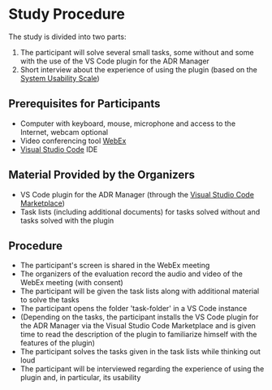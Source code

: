# Study Procedure

The study is divided into two parts:

1. The participant will solve several small tasks, some without and some with the use of the VS Code plugin for the ADR Manager
2. Short interview about the experience of using the plugin (based on the [System Usability Scale](http://www.tbistafftraining.info/smartphones/documents/b5_during_the_trial_usability_scale_v1_09aug11.pdf))


## Prerequisites for Participants

* Computer with keyboard, mouse, microphone and access to the Internet, webcam optional
* Video conferencing tool [WebEx](https://www.webex.com)
* [Visual Studio Code](https://code.visualstudio.com) IDE


## Material Provided by the Organizers

* VS Code plugin for the ADR Manager (through the [Visual Studio Code Marketplace](https://marketplace.visualstudio.com/vscode))
* Task lists (including additional documents) for tasks solved without and tasks solved with the plugin


## Procedure

* The participant's screen is shared in the WebEx meeting
* The organizers of the evaluation record the audio and video of the WebEx meeting (with consent)
* The participant will be given the task lists along with additional material to solve the tasks
* The participant opens the folder 'task-folder' in a VS Code instance
* (Depending on the tasks, the participant installs the VS Code plugin for the ADR Manager via the Visual Studio Code Marketplace and is given time to read the description of the plugin to familiarize himself with the features of the plugin)
* The participant solves the tasks given in the task lists while thinking out loud
* The participant will be interviewed regarding the experience of using the plugin and, in particular, its usability
